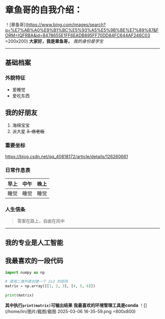 # 章鱼哥的自我介绍：
！[章鱼哥](https://www.bing.com/images/search?q=%E7%AB%A0%E9%B1%BC%E5%93%A5%E5%9B%BE%E7%89%87&FORM=IQFRBA&id=8478655E1FF6EADB895FF70DD84FC644AF246C03 =200x200)
**大家好，我是章鱼哥，**
*我的身份是学生*

---
## 基础档案
### 外貌特征
* 爱睡觉
* 爱吃东西
## 我的好朋友
1. 海绵宝宝
2. 派大星
~~3. 痞老板~~
### 重要坐标
<https://blog.csdn.net/qq_40818172/article/details/126260661>
### 日常作息表
|早上|中午|晚上|
|:---:|:---:|:---:|
|睡觉|睡觉|睡觉|
### 人生信条
>答案在路上，自由在风中

---
## 我的专业是人工智能
## 我最喜欢的一段代码
```python
import numpy as np
 
# 使用二维列表创建一个 2x3 的矩阵
matrix = np.array([[1, 2, 3], [4, 5, 6]])
 
print(matrix)
```
**其中执行`print(matrix)`可输出结果**
**我最喜欢的环境管理工具是conda**
！[](/home/lin/图片/截图/截图 2025-03-06 16-35-59.png =800x800)